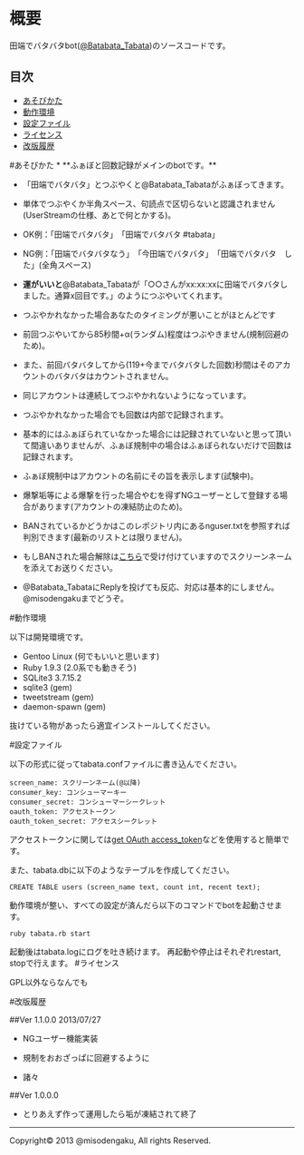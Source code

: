 概要
=====

田端でバタバタbot(<a href="https://twitter.com/Batabata_Tabata">@Batabata_Tabata</a>)のソースコードです。

## 目次
* [あそびかた](#howtoplay)
* [動作環境](#environment)
* [設定ファイル](#configure)
* [ライセンス](#license)
* [改版履歴](#history)

<a name="howtoplay">
#あそびかた
* **ふぁぼと回数記録がメインのbotです。**


* 「田端でバタバタ」とつぶやくと@Batabata_Tabataがふぁぼってきます。
* 単体でつぶやくか半角スペース、句読点で区切らないと認識されません(UserStreamの仕様、あとで何とかする)。

* OK例：「田端でバタバタ」　「田端でバタバタ #tabata」
* NG例：「田端でバタバタなう」　「今田端でバタバタ」　「田端でバタバタ　した」(全角スペース)

* **運がいいと**@Batabata_Tabataが「○○さんがxx:xx:xxに田端でバタバタしました。通算x回目です。」のようにつぶやいてくれます。
* つぶやかれなかった場合あなたのタイミングが悪いことがほとんどです
* 前回つぶやいてから85秒間+α(ランダム)程度はつぶやきません(規制回避のため)。
* また、前回バタバタしてから(119+今までバタバタした回数)秒間はそのアカウントのバタバタはカウントされません。
* 同じアカウントは連続してつぶやかれないようになっています。
* つぶやかれなかった場合でも回数は内部で記録されます。
* 基本的にはふぁぼられていなかった場合には記録されていないと思って頂いて間違いありませんが、ふぁぼ規制中の場合はふぁぼられないだけで回数は記録されます。
* ふぁぼ規制中はアカウントの名前にその旨を表示します(試験中)。
* 爆撃垢等による爆撃を行った場合やむを得ずNGユーザーとして登録する場合があります(アカウントの凍結防止のため)。
* BANされているかどうかはこのレポジトリ内にあるnguser.txtを参照すれば判別できます(最新のリストとは限りません)。
* もしBANされた場合解除は<a href="http://goo.gl/PNeh99">こちら</a>で受け付けていますのでスクリーンネームを添えてお送りください。

* @Batabata_TabataにReplyを投げても反応、対応は基本的にしません。@misodengakuまでどうぞ。

<a name="environment"></a>
#動作環境

以下は開発環境です。

* Gentoo Linux (何でもいいと思います)
* Ruby 1.9.3 (2.0系でも動きそう)
* SQLite3 3.7.15.2
* sqlite3 (gem)
* tweetstream (gem)
* daemon-spawn (gem)

抜けている物があったら適宜インストールしてください。

<a name="configure"></a>
#設定ファイル

以下の形式に従ってtabata.confファイルに書き込んでください。


	screen_name: スクリーンネーム(@以降)
	consumer_key: コンシューマーキー
	consumer_secret: コンシューマーシークレット
	oauth_token: アクセストークン
	oauth_token_secret: アクセスシークレット

アクセストークンに関しては<a href="http://getaccesstoken.herokuapp.com/">get OAuth access_token</a>などを使用すると簡単です。

また、tabata.dbに以下のようなテーブルを作成してください。


	CREATE TABLE users (screen_name text, count int, recent text);


動作環境が整い、すべての設定が済んだら以下のコマンドでbotを起動させます。

	ruby tabata.rb start

起動後はtabata.logにログを吐き続けます。
再起動や停止はそれぞれrestart, stopで行えます。
<a name="history"></a>
#ライセンス

GPL以外ならなんでも


<a name="history"></a>
#改版履歴

##Ver 1.1.0.0  2013/07/27

* NGユーザー機能実装

* 規制をおおざっぱに回避するように

* 諸々

##Ver 1.0.0.0

* とりあえず作って運用したら垢が凍結されて終了

---
Copyright&copy; 2013 @misodengaku, All rights Reserved. 
